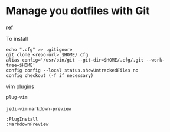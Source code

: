 # Manage you dotfiles with Git

[ref](https://www.ackama.com/blog/posts/the-best-way-to-store-your-dotfiles-a-bare-git-repository-explained)

To install
```
echo ".cfg" >> .gitignore
git clone <repo-url> $HOME/.cfg
alias config='/usr/bin/git --git-dir=$HOME/.cfg/.git --work-tree=$HOME'
config config --local status.showUntrackedFiles no
config checkout (-f if necessary)
```


vim plugins

`plug-vim`

`jedi-vim` `markdown-preview`
```
:PlugInstall
:MarkdownPreview
```
